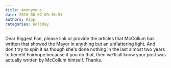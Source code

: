 ```yaml
---
title: Anonymous
date: 2018-08-02 09:16:51
authors: Ripp
categories: Holiday
---
```


 Dear Biggest Fan, please link or provide the articles that McCollum has written that showed the Mayor in anything but an unflattering light.  And don't try to spin it as though she's done nothing in the last almost two years to benefit Fairhope because if you do that, then we'll all know your post was actually written by McCollum himself.  Thanks.